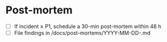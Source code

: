 # Post-mortem
- [ ] If incident ≥ P1, schedule a 30-min post-mortem within 48 h  
- [ ] File findings in /docs/post-mortems/YYYY-MM-DD-<slug>.md

